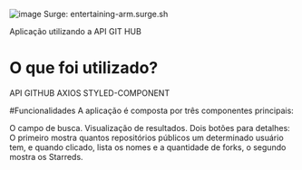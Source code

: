 
![image](https://user-images.githubusercontent.com/81257067/124479671-e2760280-dd7c-11eb-8822-fa1236227320.png)
Surge: entertaining-arm.surge.sh

Aplicação utilizando a API GIT HUB

# O que foi utilizado?
API GITHUB
AXIOS
STYLED-COMPONENT

#Funcionalidades
A aplicação é composta por três componentes principais:

O campo de busca.
Visualização de resultados.
Dois botões para detalhes:
O primeiro mostra quantos repositórios públicos um determinado usuário tem, e quando clicado,  lista os nomes e a quantidade de forks, 
o segundo mostra os Starreds.


